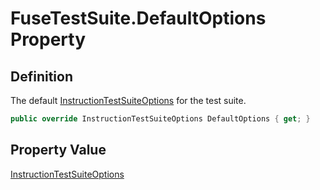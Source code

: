 # FuseTestSuite.DefaultOptions Property
## Definition

The default [InstructionTestSuiteOptions](MrKWatkins.EmulatorTestSuites.Z80.Instruction.InstructionTestSuiteOptions.md) for the test suite.

```c#
public override InstructionTestSuiteOptions DefaultOptions { get; }
```

## Property Value

[InstructionTestSuiteOptions](MrKWatkins.EmulatorTestSuites.Z80.Instruction.InstructionTestSuiteOptions.md)
